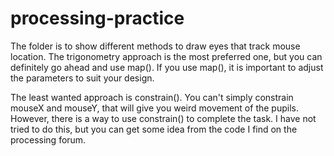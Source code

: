 # processing-practice
The folder is to show different methods to draw eyes that track mouse location.
The trigonometry approach is the most preferred one, but you can definitely go ahead and use map(). If you use map(), it is important to adjust the parameters to suit your design.

The least wanted approach is constrain(). You can't simply constrain mouseX and mouseY, that will give you weird movement of the pupils. However, there is a way to use constrain() to complete the task. I have not tried to do this, but you can get some idea from the code I find on the processing forum.
